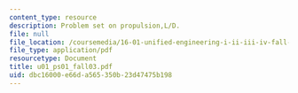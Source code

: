 ```yaml
---
content_type: resource
description: Problem set on propulsion,L/D.
file: null
file_location: /coursemedia/16-01-unified-engineering-i-ii-iii-iv-fall-2005-spring-2006/dbc16000e66da565350b23d47475b198_u01_ps01_fall03.pdf
file_type: application/pdf
resourcetype: Document
title: u01_ps01_fall03.pdf
uid: dbc16000-e66d-a565-350b-23d47475b198
---
```

